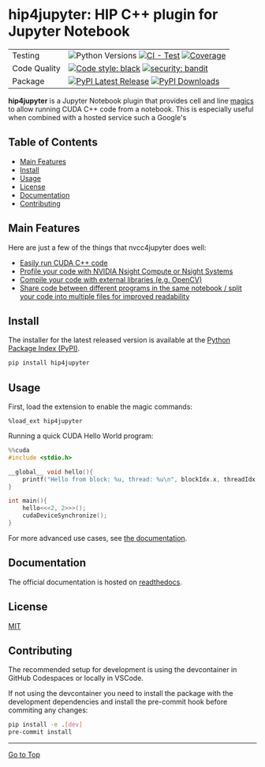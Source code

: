 # hip4jupyter: HIP C++ plugin for Jupyter Notebook

| | |
| --- | --- |
| Testing | ![Python Versions][python-version] [![CI - Test][test-badge]][test-workflow] [![Coverage][coverage-badge]][coverage-results] |
| Code Quality | [![Code style: black][black-badge]][black-project] [![security: bandit][bandit-badge]][bandit-project]|
| Package | [![PyPI Latest Release][pypi-latest-version]][pypi-project-url] [![PyPI Downloads][pypi-downloads]][pypi-project-url] |

<!-- Testing badges -->
[python-version]: https://img.shields.io/pypi/pyversions/nvcc4jupyter
[test-badge]: https://github.com/andreinechaev/nvcc4jupyter/actions/workflows/test.yml/badge.svg
[test-workflow]: https://github.com/andreinechaev/nvcc4jupyter/actions/workflows/test.yml
[coverage-badge]: https://codecov.io/github/andreinechaev/nvcc4jupyter/coverage.svg?branch=master
[coverage-results]: https://codecov.io/gh/andreinechaev/nvcc4jupyter

<!-- Code Quality badges -->
[black-badge]: https://img.shields.io/badge/code%20style-black-000000.svg
[black-project]: https://github.com/ambv/black
[bandit-badge]: https://img.shields.io/badge/security-bandit-yellow.svg
[bandit-project]: https://github.com/PyCQA/bandit

<!-- Package badges -->
[pypi-project-url]: https://pypi.org/project/nvcc4jupyter/
[pypi-latest-version]: https://img.shields.io/pypi/v/nvcc4jupyter.svg
[pypi-downloads]: https://img.shields.io/pypi/dm/nvcc4jupyter.svg?label=PyPI%20downloads

**hip4jupyter** is a Jupyter Notebook plugin that provides cell and line
[magics](https://ipython.readthedocs.io/en/stable/interactive/magics.html)
to allow running CUDA C++ code from a notebook. This is especially
useful when combined with a hosted service such a Google's

## Table of Contents

- [Main Features](#main-features)
- [Install](#install)
- [Usage](#usage)
- [License](#license)
- [Documentation](#documentation)
- [Contributing](#contributing)

## Main Features
Here are just a few of the things that nvcc4jupyter does well:

  - [Easily run CUDA C++ code](https://nvcc4jupyter.readthedocs.io/en/latest/usage.html#hello-world)
  - [Profile your code with NVIDIA Nsight Compute or Nsight Systems](https://nvcc4jupyter.readthedocs.io/en/latest/usage.html#profiling)
  - [Compile your code with external libraries (e.g. OpenCV)](https://nvcc4jupyter.readthedocs.io/en/latest/notebooks.html#compiling-with-external-libraries)
  - [Share code between different programs in the same notebook / split your code into multiple files for improved readability](https://nvcc4jupyter.readthedocs.io/en/latest/usage.html#groups)

## Install
The installer for the latest released version is available at the [Python
Package Index (PyPI)](https://pypi.org/project/nvcc4jupyter).

```sh
pip install hip4jupyter
```

## Usage

First, load the extension to enable the magic commands:
```
%load_ext hip4jupyter
```

Running a quick CUDA Hello World program:
```c++
%%cuda
#include <stdio.h>

__global__ void hello(){
    printf("Hello from block: %u, thread: %u\n", blockIdx.x, threadIdx.x);
}

int main(){
    hello<<<2, 2>>>();
    cudaDeviceSynchronize();
}
```

For more advanced use cases, see [the documentation](https://nvcc4jupyter.readthedocs.io/en/latest/usage.html).

## Documentation
The official documentation is hosted on [readthedocs](https://nvcc4jupyter.readthedocs.io/).

## License
[MIT](LICENSE)

## Contributing

The recommended setup for development is using the devcontainer in GitHub
Codespaces or locally in VSCode.

If not using the devcontainer you need to install the package with the
development dependencies and install the pre-commit hook before commiting any
changes:
```bash
pip install -e .[dev]
pre-commit install
```

<hr>

[Go to Top](#table-of-contents)
